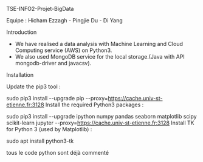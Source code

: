 TSE-INFO2-Projet-BigData

Equipe : Hicham Ezzagh - Pingjie Du - Di Yang

Introduction

- We have realised a data analysis with Machine Learning and Cloud Computing service (AWS) on Python3.
- We also used MongoDB service for the local storage.(Java with API mongodb-driver and javacsv).

Installation 

Update the pip3 tool :

sudo pip3 install --upgrade pip --proxy=https://cache.univ-st-etienne.fr:3128
Install the required Python3 packages :

sudo pip3 install --upgrade ipython numpy pandas seaborn matplotlib scipy scikit-learn jupyter --proxy=https://cache.univ-st-etienne.fr:3128
Install TK for Python 3 (used by Matplotlib) :

sudo apt install python3-tk

tous le code python sont déjà commenté
